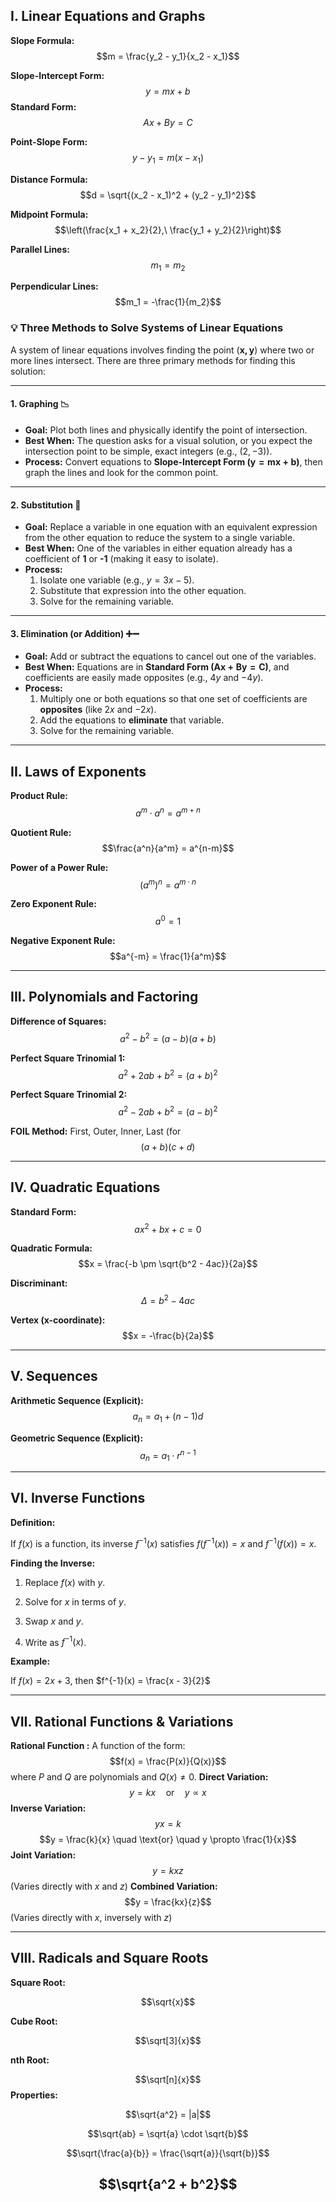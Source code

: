 ## I. Linear Equations and Graphs

**Slope Formula:**
$$m = \frac{y_2 - y_1}{x_2 - x_1}$$

**Slope-Intercept Form:**
$$y = mx + b$$
**Standard Form:**
$$Ax + By = C$$

**Point-Slope Form:**
$$y - y_1 = m(x - x_1)$$

**Distance Formula:**
$$d = \sqrt{(x_2 - x_1)^2 + (y_2 - y_1)^2}$$

**Midpoint Formula:**
$$\left(\frac{x_1 + x_2}{2},\ \frac{y_1 + y_2}{2}\right)$$

**Parallel Lines:**
$$m_1 = m_2$$

**Perpendicular Lines:**
$$m_1 = -\frac{1}{m_2}$$
### 💡 Three Methods to Solve Systems of Linear Equations

A system of linear equations involves finding the point $(\mathbf{x, y})$ where two or more lines intersect. There are three primary methods for finding this solution:

---

#### 1. Graphing 📉

* **Goal:** Plot both lines and physically identify the point of intersection.
* **Best When:** The question asks for a visual solution, or you expect the intersection point to be simple, exact integers (e.g., $(2, -3)$).
* **Process:** Convert equations to **Slope-Intercept Form ($\mathbf{y = mx + b}$)**, then graph the lines and look for the common point.

---

#### 2. Substitution 🔄

* **Goal:** Replace a variable in one equation with an equivalent expression from the other equation to reduce the system to a single variable.
* **Best When:** One of the variables in either equation already has a coefficient of **1** or **-1** (making it easy to isolate).
* **Process:**
    1.  Isolate one variable (e.g., $y = 3x - 5$).
    2.  Substitute that expression into the other equation.
    3.  Solve for the remaining variable.

---

#### 3. Elimination (or Addition) ➕➖

* **Goal:** Add or subtract the equations to cancel out one of the variables.
* **Best When:** Equations are in **Standard Form ($\mathbf{Ax + By = C}$)**, and coefficients are easily made opposites (e.g., $4y$ and $-4y$).
* **Process:**
    1.  Multiply one or both equations so that one set of coefficients are **opposites** (like $2x$ and $-2x$).
    2.  Add the equations to **eliminate** that variable.
    3.  Solve for the remaining variable.
---

## II. Laws of Exponents

**Product Rule:**
$$a^m \cdot a^n = a^{m+n}$$

**Quotient Rule:**
$$\frac{a^n}{a^m} = a^{n-m}$$

**Power of a Power Rule:**
$$(a^m)^n = a^{m \cdot n}$$

**Zero Exponent Rule:**
$$a^0 = 1$$

**Negative Exponent Rule:**
$$a^{-m} = \frac{1}{a^m}$$

---

## III. Polynomials and Factoring

**Difference of Squares:**
$$a^2 - b^2 = (a-b)(a+b)$$

**Perfect Square Trinomial 1:**
$$a^2 + 2ab + b^2 = (a+b)^2$$

**Perfect Square Trinomial 2:**
$$a^2 - 2ab + b^2 = (a-b)^2$$

**FOIL Method:**
First, Outer, Inner, Last (for $$ (a+b)(c+d) $$

---

## IV. Quadratic Equations

**Standard Form:**
$$ax^2 + bx + c = 0$$

**Quadratic Formula:**
$$x = \frac{-b \pm \sqrt{b^2 - 4ac}}{2a}$$

**Discriminant:**
$$\Delta = b^2 - 4ac$$

**Vertex (x-coordinate):**
$$x = -\frac{b}{2a}$$

---

## V. Sequences

**Arithmetic Sequence (Explicit):**
$$a_n = a_1 + (n-1)d$$

**Geometric Sequence (Explicit):**
$$a_n = a_1 \cdot r^{n-1}$$


---

## VI. Inverse Functions

**Definition:**

If $f(x)$ is a function, its inverse $f^{-1}(x)$ satisfies $f(f^{-1}(x)) = x$ and $f^{-1}(f(x)) = x$.

  
**Finding the Inverse:**

1. Replace $f(x)$ with $y$.

2. Solve for $x$ in terms of $y$.

3. Swap $x$ and $y$.

4. Write as $f^{-1}(x)$.


**Example:**

If $f(x) = 2x + 3$, then $f^{-1}(x) = \frac{x - 3}{2}$

  

---
## VII. Rational Functions & Variations

**Rational Function :** A function of the form: $$f(x) = \frac{P(x)}{Q(x)}$$ where $P$ and $Q$ are polynomials and $Q(x) \neq 0$. 
**Direct Variation:** $$y = kx \quad \text{or} \quad y \propto x$$ **Inverse Variation:**  $$ yx = k $$
$$y = \frac{k}{x} \quad \text{or} \quad y \propto \frac{1}{x}$$ **Joint Variation:** $$y = kxz$$ (Varies directly with $x$ and $z$) **Combined Variation:** $$y = \frac{kx}{z}$$ (Varies directly with $x$, inversely with $z$)

---
## VIII. Radicals and Square Roots

**Square Root:**

$$\sqrt{x}$$

**Cube Root:**

$$\sqrt[3]{x}$$

**nth Root:**

$$\sqrt[n]{x}$$
**Properties:**

$$\sqrt{a^2} = |a|$$

$$\sqrt{ab} = \sqrt{a} \cdot \sqrt{b}$$

$$\sqrt{\frac{a}{b}} = \frac{\sqrt{a}}{\sqrt{b}}$$

$$\sqrt{a^2 + b^2}$$
---
